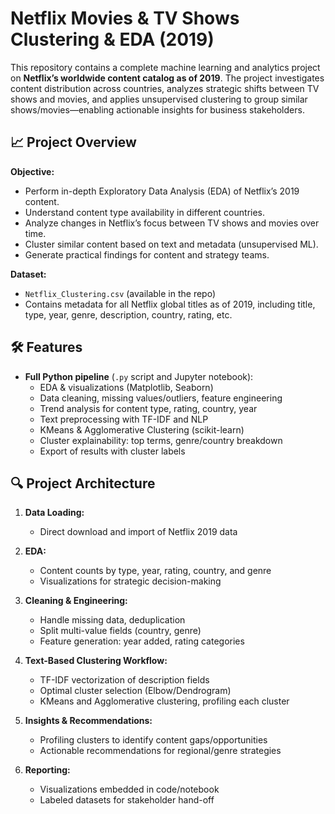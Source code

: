 # Netflix Movies & TV Shows Clustering & EDA (2019)

This repository contains a complete machine learning and analytics project on **Netflix’s worldwide content catalog as of 2019**. The project investigates content distribution across countries, analyzes strategic shifts between TV shows and movies, and applies unsupervised clustering to group similar shows/movies—enabling actionable insights for business stakeholders.

## 📈 Project Overview

**Objective:**  
- Perform in-depth Exploratory Data Analysis (EDA) of Netflix’s 2019 content.
- Understand content type availability in different countries.
- Analyze changes in Netflix’s focus between TV shows and movies over time.
- Cluster similar content based on text and metadata (unsupervised ML).
- Generate practical findings for content and strategy teams.

**Dataset:**  
- `Netflix_Clustering.csv` (available in the repo)
- Contains metadata for all Netflix global titles as of 2019, including title, type, year, genre, description, country, rating, etc.

## 🛠️ Features

- **Full Python pipeline** (`.py` script and Jupyter notebook):
  - EDA & visualizations (Matplotlib, Seaborn)
  - Data cleaning, missing values/outliers, feature engineering
  - Trend analysis for content type, rating, country, year
  - Text preprocessing with TF-IDF and NLP
  - KMeans & Agglomerative Clustering (scikit-learn)
  - Cluster explainability: top terms, genre/country breakdown
  - Export of results with cluster labels

## 🔍 Project Architecture

1. **Data Loading:**  
   - Direct download and import of Netflix 2019 data

2. **EDA:**  
   - Content counts by type, year, rating, country, and genre  
   - Visualizations for strategic decision-making

3. **Cleaning & Engineering:**  
   - Handle missing data, deduplication  
   - Split multi-value fields (country, genre)  
   - Feature generation: year added, rating categories

4. **Text-Based Clustering Workflow:**  
   - TF-IDF vectorization of description fields  
   - Optimal cluster selection (Elbow/Dendrogram)  
   - KMeans and Agglomerative clustering, profiling each cluster

5. **Insights & Recommendations:**  
   - Profiling clusters to identify content gaps/opportunities  
   - Actionable recommendations for regional/genre strategies

6. **Reporting:**  
   - Visualizations embedded in code/notebook  
   - Labeled datasets for stakeholder hand-off




